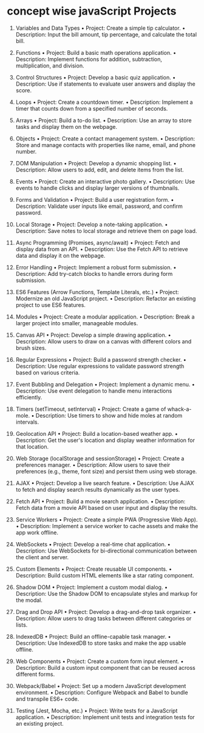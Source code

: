 # concept wise javaScript Projects    


1. Variables and Data Types
    • Project: Create a simple tip calculator.
    • Description: Input the bill amount, tip percentage, and calculate the total bill.

2. Functions
    • Project: Build a basic math operations application.
    • Description: Implement functions for addition, subtraction, multiplication, and division.

3. Control Structures
    • Project: Develop a basic quiz application.
    • Description: Use if statements to evaluate user answers and display the score.

  
4. Loops
    • Project: Create a countdown timer.
    • Description: Implement a timer that counts down from a specified number of seconds.

5. Arrays
    • Project: Build a to-do list.
    • Description: Use an array to store tasks and display them on the webpage.


6. Objects
    • Project: Create a contact management system.
    • Description: Store and manage contacts with properties like name, email, and phone number.

7. DOM Manipulation
    • Project: Develop a dynamic shopping list.
    • Description: Allow users to add, edit, and delete items from the list.

8. Events
    • Project: Create an interactive photo gallery.
    • Description: Use events to handle clicks and display larger versions of thumbnails.


9. Forms and Validation
    • Project: Build a user registration form.
    • Description: Validate user inputs like email, password, and confirm password.

10. Local Storage
    • Project: Develop a note-taking application.
    • Description: Save notes to local storage and retrieve them on page load.

11. Async Programming (Promises, async/await)
    • Project: Fetch and display data from an API.
    • Description: Use the Fetch API to retrieve data and display it on the webpage.

12. Error Handling
    • Project: Implement a robust form submission.
    • Description: Add try-catch blocks to handle errors during form submission.

13. ES6 Features (Arrow Functions, Template Literals, etc.)
    • Project: Modernize an old JavaScript project.
    • Description: Refactor an existing project to use ES6 features.

 14. Modules
    • Project: Create a modular application.
    • Description: Break a larger project into smaller, manageable modules.   

15. Canvas API
    • Project: Develop a simple drawing application.
    • Description: Allow users to draw on a canvas with different colors and brush sizes.


16. Regular Expressions
    • Project: Build a password strength checker.
    • Description: Use regular expressions to validate password strength based on various criteria.

17. Event Bubbling and Delegation
    • Project: Implement a dynamic menu.
    • Description: Use event delegation to handle menu interactions efficiently.

18. Timers (setTimeout, setInterval)
    • Project: Create a game of whack-a-mole.
    • Description: Use timers to show and hide moles at random intervals.

19. Geolocation API
    • Project: Build a location-based weather app.
    • Description: Get the user's location and display weather information for that location.

20. Web Storage (localStorage and sessionStorage)
    • Project: Create a preferences manager.
    • Description: Allow users to save their preferences (e.g., theme, font size) and persist them using web storage.

 21. AJAX
    • Project: Develop a live search feature.
    • Description: Use AJAX to fetch and display search results dynamically as the user types.

22. Fetch API
    • Project: Build a movie search application.
    • Description: Fetch data from a movie API based on user input and display the results.

23. Service Workers
    • Project: Create a simple PWA (Progressive Web App).
    • Description: Implement a service worker to cache assets and make the app work offline.

24. WebSockets
    • Project: Develop a real-time chat application.
    • Description: Use WebSockets for bi-directional communication between the client and server.

25. Custom Elements
    • Project: Create reusable UI components.
    • Description: Build custom HTML elements like a star rating component.

26. Shadow DOM
    • Project: Implement a custom modal dialog.
    • Description: Use the Shadow DOM to encapsulate styles and markup for the modal.

27. Drag and Drop API
    • Project: Develop a drag-and-drop task organizer.
    • Description: Allow users to drag tasks between different categories or lists.

28. IndexedDB
    • Project: Build an offline-capable task manager.
    • Description: Use IndexedDB to store tasks and make the app usable offline.

29. Web Components
    • Project: Create a custom form input element.
    • Description: Build a custom input component that can be reused across different forms.

30. Webpack/Babel
    • Project: Set up a modern JavaScript development environment.
    • Description: Configure Webpack and Babel to bundle and transpile ES6+ code.

31. Testing (Jest, Mocha, etc.)
    • Project: Write tests for a JavaScript application.
    • Description: Implement unit tests and integration tests for an existing project.
